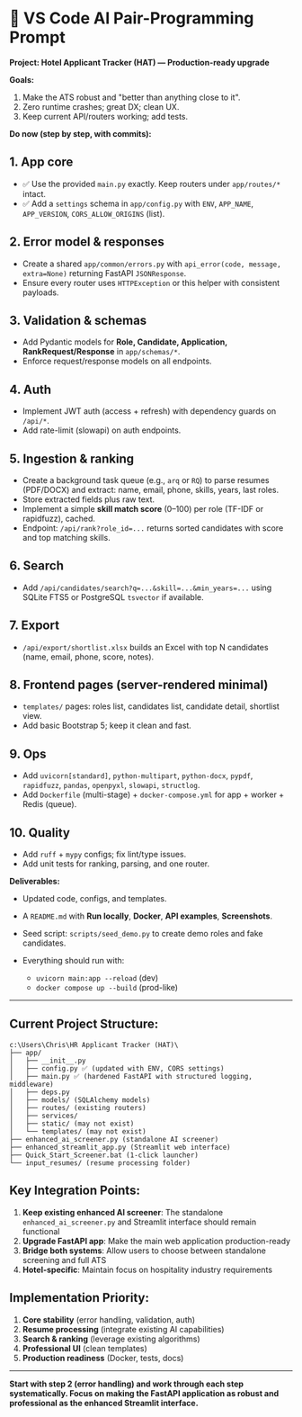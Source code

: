 # 🧠 VS Code AI Pair-Programming Prompt

**Project: Hotel Applicant Tracker (HAT) — Production-ready upgrade**

**Goals:**

1. Make the ATS robust and "better than anything close to it".
2. Zero runtime crashes; great DX; clean UX.
3. Keep current API/routers working; add tests.

**Do now (step by step, with commits):**

## 1. **App core**

* ✅ Use the provided `main.py` exactly. Keep routers under `app/routes/*` intact.
* ✅ Add a `settings` schema in `app/config.py` with `ENV`, `APP_NAME`, `APP_VERSION`, `CORS_ALLOW_ORIGINS` (list).

## 2. **Error model & responses**

* Create a shared `app/common/errors.py` with `api_error(code, message, extra=None)` returning FastAPI `JSONResponse`.
* Ensure every router uses `HTTPException` or this helper with consistent payloads.

## 3. **Validation & schemas**

* Add Pydantic models for **Role, Candidate, Application, RankRequest/Response** in `app/schemas/*`.
* Enforce request/response models on all endpoints.

## 4. **Auth**

* Implement JWT auth (access + refresh) with dependency guards on `/api/*`.
* Add rate-limit (slowapi) on auth endpoints.

## 5. **Ingestion & ranking**

* Create a background task queue (e.g., `arq` or `RQ`) to parse resumes (PDF/DOCX) and extract: name, email, phone, skills, years, last roles.
* Store extracted fields plus raw text.
* Implement a simple **skill match score** (0–100) per role (TF-IDF or rapidfuzz), cached.
* Endpoint: `/api/rank?role_id=...` returns sorted candidates with score and top matching skills.

## 6. **Search**

* Add `/api/candidates/search?q=...&skill=...&min_years=...` using SQLite FTS5 or PostgreSQL `tsvector` if available.

## 7. **Export**

* `/api/export/shortlist.xlsx` builds an Excel with top N candidates (name, email, phone, score, notes).

## 8. **Frontend pages** (server-rendered minimal)

* `templates/` pages: roles list, candidates list, candidate detail, shortlist view.
* Add basic Bootstrap 5; keep it clean and fast.

## 9. **Ops**

* Add `uvicorn[standard]`, `python-multipart`, `python-docx`, `pypdf`, `rapidfuzz`, `pandas`, `openpyxl`, `slowapi`, `structlog`.
* Add `Dockerfile` (multi-stage) + `docker-compose.yml` for app + worker + Redis (queue).

## 10. **Quality**

* Add `ruff` + `mypy` configs; fix lint/type issues.
* Add unit tests for ranking, parsing, and one router.

**Deliverables:**

* Updated code, configs, and templates.
* A `README.md` with **Run locally**, **Docker**, **API examples**, **Screenshots**.
* Seed script: `scripts/seed_demo.py` to create demo roles and fake candidates.
* Everything should run with:

  * `uvicorn main:app --reload` (dev)
  * `docker compose up --build` (prod-like)

---

## Current Project Structure:

```
c:\Users\Chris\HR Applicant Tracker (HAT)\
├── app/
│   ├── __init__.py
│   ├── config.py ✅ (updated with ENV, CORS settings)
│   ├── main.py ✅ (hardened FastAPI with structured logging, middleware)
│   ├── deps.py
│   ├── models/ (SQLAlchemy models)
│   ├── routes/ (existing routers)
│   ├── services/
│   ├── static/ (may not exist)
│   └── templates/ (may not exist)
├── enhanced_ai_screener.py (standalone AI screener)
├── enhanced_streamlit_app.py (Streamlit web interface)
├── Quick_Start_Screener.bat (1-click launcher)
└── input_resumes/ (resume processing folder)
```

## Key Integration Points:

1. **Keep existing enhanced AI screener**: The standalone `enhanced_ai_screener.py` and Streamlit interface should remain functional
2. **Upgrade FastAPI app**: Make the main web application production-ready
3. **Bridge both systems**: Allow users to choose between standalone screening and full ATS
4. **Hotel-specific**: Maintain focus on hospitality industry requirements

## Implementation Priority:

1. **Core stability** (error handling, validation, auth)
2. **Resume processing** (integrate existing AI capabilities)
3. **Search & ranking** (leverage existing algorithms)
4. **Professional UI** (clean templates)
5. **Production readiness** (Docker, tests, docs)

---

**Start with step 2 (error handling) and work through each step systematically. Focus on making the FastAPI application as robust and professional as the enhanced Streamlit interface.**
